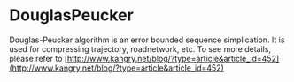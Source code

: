 # DouglasPeucker
Douglas-Peucker algorithm is an error bounded sequence simplication. It is used for compressing trajectory, roadnetwork, etc.
To see more details, please refer to [http://www.kangry.net/blog/?type=article&article_id=452](http://www.kangry.net/blog/?type=article&article_id=452)
